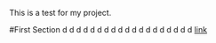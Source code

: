 This is a test for my project.

#First Section
d
d
d
d
d
d
d
d
d
d
d
d
d
d
d
d
d
d
d
[link](#first-section)
